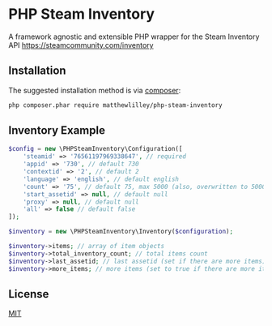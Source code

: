 # PHP Steam Inventory

A framework agnostic and extensible PHP wrapper for the Steam Inventory API https://steamcommunity.com/inventory


## Installation

The suggested installation method is via [composer](https://getcomposer.org/):

```sh
php composer.phar require matthewlilley/php-steam-inventory
```

## Inventory Example

```php
$config = new \PHPSteamInventory\Configuration([
    'steamid' => '76561197969338647', // required
    'appid' => '730', // default 730
    'contextid' => '2', // default 2
    'language' => 'english', // default english
    'count' => '75', // default 75, max 5000 (also, overwritten to 5000 if all is set to true)
    'start_assetid' => null, // default null
    'proxy' => null, // default null
    'all' => false // default false
]);

$inventory = new \PHPSteamInventory\Inventory($configuration);

$inventory->items; // array of item objects
$inventory->total_inventory_count; // total items count
$inventory->last_assetid; // last assetid (set if there are more items)
$inventory->more_items; // more items (set to true if there are more items)
```

## License

[MIT](https://github.com/MatthewLilley/php-steam-inventory/blob/master/LICENSE)
